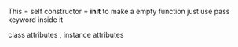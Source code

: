 This = self
constructor = __init__
to make a empty function just use pass keyword inside it


class attributes , instance attributes
